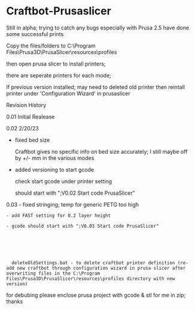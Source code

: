 # Craftbot-Prusaslicer

Still in alpha; trying to catch any bugs especially with Prusa 2.5
have done some successful prints


Copy the files/folders to C:\Program Files\Prusa3D\PrusaSlicer\resources\profiles

then open prusa slicer to install printers;

there are seperate printers for each mode;


If previous version installed; may need to deleted old printer then reintall printer under 'Configuration Wizard' in prusaslicer


Revision History

0.01  Initial Realease

0.02  2/20/23
  - fixed bed size
   
      Craftbot gives no specific info on bed size accurately; I still maybe off by +/- mm in the various modes
      
      
  - added versioning to start gcode
  
      check start gcode under printer setting
      
      should start with ";V0.02 Start code PrusaSlicer"
      
  0.03
    - fixed stringing; temp for generic PETG too high
    
    - add FAST setting for 0.2 layer height
    
    - gcode should start with ";V0.03 Start code PrusaSlicer"
    
    
    
    
    
      
      deleteOldSettings.bat - to delete craftbot printer definition (re-add new craftbot through configuration wizard in prusa slicer after overwriting files in the C:\Program Files\Prusa3D\PrusaSlicer\resources\profiles directory with new version)







for debubing please enclose prusa project with gcode & stl for me in zip;
thanks

